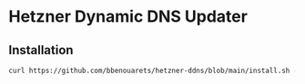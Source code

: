 # Hetzner Dynamic DNS Updater

## Installation
```bash
curl https://github.com/bbenouarets/hetzner-ddns/blob/main/install.sh -o install.sh | bash
```